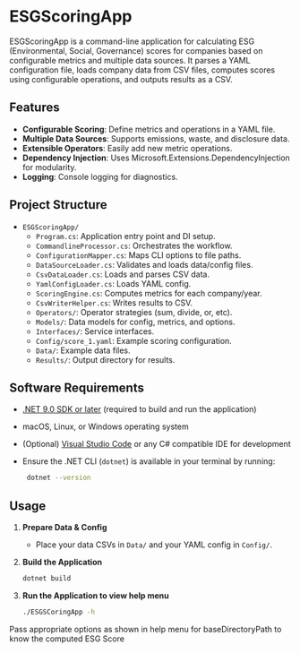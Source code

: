 # ESGScoringApp
ESGScoringApp is a command-line application for calculating ESG (Environmental, Social, Governance) scores for companies based on configurable metrics and multiple data sources. It parses a YAML configuration file, loads company data from CSV files, computes scores using configurable operations, and outputs results as a CSV.

## Features

- **Configurable Scoring**: Define metrics and operations in a YAML file.
- **Multiple Data Sources**: Supports emissions, waste, and disclosure data.
- **Extensible Operators**: Easily add new metric operations.
- **Dependency Injection**: Uses Microsoft.Extensions.DependencyInjection for modularity.
- **Logging**: Console logging for diagnostics.

## Project Structure

- `ESGScoringApp/`
  - `Program.cs`: Application entry point and DI setup.
  - `CommandlineProcessor.cs`: Orchestrates the workflow.
  - `ConfigurationMapper.cs`: Maps CLI options to file paths.
  - `DataSourceLoader.cs`: Validates and loads data/config files.
  - `CsvDataLoader.cs`: Loads and parses CSV data.
  - `YamlConfigLoader.cs`: Loads YAML config.
  - `ScoringEngine.cs`: Computes metrics for each company/year.
  - `CsvWriterHelper.cs`: Writes results to CSV.
  - `Operators/`: Operator strategies (sum, divide, or, etc).
  - `Models/`: Data models for config, metrics, and options.
  - `Interfaces/`: Service interfaces.
  - `Config/score_1.yaml`: Example scoring configuration.
  - `Data/`: Example data files.
  - `Results/`: Output directory for results.

## Software Requirements

- [.NET 9.0 SDK or later](https://dotnet.microsoft.com/download) (required to build and run the application)
- macOS, Linux, or Windows operating system
- (Optional) [Visual Studio Code](https://code.visualstudio.com/) or any C# compatible IDE for development

- Ensure the .NET CLI (`dotnet`) is available in your terminal by running:
   ```sh
    dotnet --version

## Usage

1. **Prepare Data & Config**
   - Place your data CSVs in `Data/` and your YAML config in `Config/`.

2. **Build the Application**
   ```sh
   dotnet build 

3. **Run the Application to view help menu**
   ```sh
   ./ESGSCoringApp -h
   
Pass appropriate options as shown in help menu for baseDirectoryPath to know the computed ESG Score

